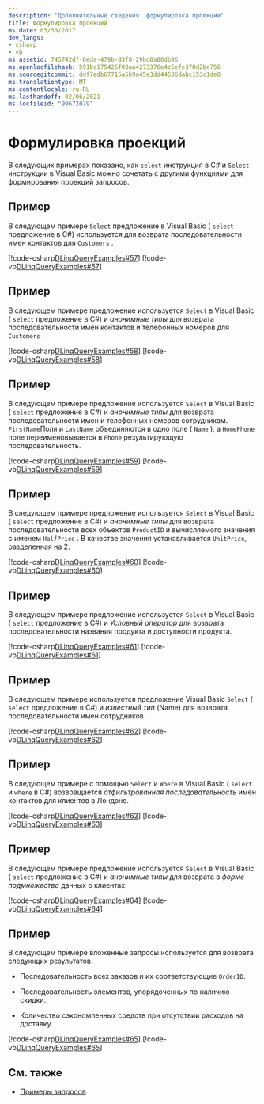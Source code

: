 ```yaml
---
description: 'Дополнительные сведения: формулировка проекций'
title: Формулировка проекций
ms.date: 03/30/2017
dev_langs:
- csharp
- vb
ms.assetid: 745742df-0eda-479b-83f8-29bd8a80db96
ms.openlocfilehash: 591bc175426f08aa4273376e4c5efe370d2be756
ms.sourcegitcommit: ddf7edb67715a5b9a45e3dd44536dabc153c1de0
ms.translationtype: MT
ms.contentlocale: ru-RU
ms.lasthandoff: 02/06/2021
ms.locfileid: "99672079"
---
```

# <a name="formulate-projections"></a>Формулировка проекций

В следующих примерах показано, как `select` инструкция в C# и `Select` инструкции в Visual Basic можно сочетать с другими функциями для формирования проекций запросов.  
  
## <a name="example"></a>Пример  

 В следующем примере `Select` предложение в Visual Basic ( `select` предложение в C#) используется для возврата последовательности имен контактов для `Customers` .  
  
 [!code-csharp[DLinqQueryExamples#57](../../../../../../samples/snippets/csharp/VS_Snippets_Data/DLinqQueryExamples/cs/Program.cs#57)]
 [!code-vb[DLinqQueryExamples#57](../../../../../../samples/snippets/visualbasic/VS_Snippets_Data/DLinqQueryExamples/vb/Module1.vb#57)]  
  
## <a name="example"></a>Пример  

 В следующем примере предложение используется `Select` в Visual Basic ( `select` предложение в C#) и *анонимные типы* для возврата последовательности имен контактов и телефонных номеров для `Customers` .  
  
 [!code-csharp[DLinqQueryExamples#58](../../../../../../samples/snippets/csharp/VS_Snippets_Data/DLinqQueryExamples/cs/Program.cs#58)]
 [!code-vb[DLinqQueryExamples#58](../../../../../../samples/snippets/visualbasic/VS_Snippets_Data/DLinqQueryExamples/vb/Module1.vb#58)]  
  
## <a name="example"></a>Пример  

 В следующем примере предложение используется `Select` в Visual Basic ( `select` предложение в C#) и *анонимные типы* для возврата последовательности имен и телефонных номеров сотрудникам. `FirstName`Поля и `LastName` объединяются в одно поле ( `Name` ), а `HomePhone` поле переименовывается в `Phone` результирующую последовательность.  
  
 [!code-csharp[DLinqQueryExamples#59](../../../../../../samples/snippets/csharp/VS_Snippets_Data/DLinqQueryExamples/cs/Program.cs#59)]
 [!code-vb[DLinqQueryExamples#59](../../../../../../samples/snippets/visualbasic/VS_Snippets_Data/DLinqQueryExamples/vb/Module1.vb#59)]  
  
## <a name="example"></a>Пример  

 В следующем примере предложение используется `Select` в Visual Basic ( `select` предложение в C#) и *анонимные типы* для возврата последовательности всех объектов `ProductID` и вычисляемого значения с именем `HalfPrice` . В качестве значения устанавливается `UnitPrice`, разделенная на 2.  
  
 [!code-csharp[DLinqQueryExamples#60](../../../../../../samples/snippets/csharp/VS_Snippets_Data/DLinqQueryExamples/cs/Program.cs#60)]
 [!code-vb[DLinqQueryExamples#60](../../../../../../samples/snippets/visualbasic/VS_Snippets_Data/DLinqQueryExamples/vb/Module1.vb#60)]  
  
## <a name="example"></a>Пример  

 В следующем примере предложение используется `Select` в Visual Basic ( `select` предложение в C#) и *Условный оператор* для возврата последовательности названия продукта и доступности продукта.  
  
 [!code-csharp[DLinqQueryExamples#61](../../../../../../samples/snippets/csharp/VS_Snippets_Data/DLinqQueryExamples/cs/Program.cs#61)]
 [!code-vb[DLinqQueryExamples#61](../../../../../../samples/snippets/visualbasic/VS_Snippets_Data/DLinqQueryExamples/vb/Module1.vb#61)]  
  
## <a name="example"></a>Пример  

 В следующем примере используется предложение Visual Basic `Select` ( `select` предложение в C#) и *известный тип* (Name) для возврата последовательности имен сотрудников.  
  
 [!code-csharp[DLinqQueryExamples#62](../../../../../../samples/snippets/csharp/VS_Snippets_Data/DLinqQueryExamples/cs/Program.cs#62)]
 [!code-vb[DLinqQueryExamples#62](../../../../../../samples/snippets/visualbasic/VS_Snippets_Data/DLinqQueryExamples/vb/Module1.vb#62)]  
  
## <a name="example"></a>Пример  

 В следующем примере с помощью `Select` и `Where` в Visual Basic ( `select` и `where` в C#) возвращается *отфильтрованная последовательность* имен контактов для клиентов в Лондоне.  
  
 [!code-csharp[DLinqQueryExamples#63](../../../../../../samples/snippets/csharp/VS_Snippets_Data/DLinqQueryExamples/cs/Program.cs#63)]
 [!code-vb[DLinqQueryExamples#63](../../../../../../samples/snippets/visualbasic/VS_Snippets_Data/DLinqQueryExamples/vb/Module1.vb#63)]  
  
## <a name="example"></a>Пример  

 В следующем примере предложение используется `Select` в Visual Basic ( `select` предложение в C#) и *анонимные типы* для возврата в *форме подмножества* данных о клиентах.  
  
 [!code-csharp[DLinqQueryExamples#64](../../../../../../samples/snippets/csharp/VS_Snippets_Data/DLinqQueryExamples/cs/Program.cs#64)]
 [!code-vb[DLinqQueryExamples#64](../../../../../../samples/snippets/visualbasic/VS_Snippets_Data/DLinqQueryExamples/vb/Module1.vb#64)]  
  
## <a name="example"></a>Пример  

 В следующем примере вложенные запросы используется для возврата следующих результатов.  
  
- Последовательность всех заказов и их соответствующие `OrderID`.  
  
- Последовательность элементов, упорядоченных по наличию скидки.  
  
- Количество сэкономленных средств при отсутствии расходов на доставку.  
  
 [!code-csharp[DLinqQueryExamples#65](../../../../../../samples/snippets/csharp/VS_Snippets_Data/DLinqQueryExamples/cs/Program.cs#65)]
 [!code-vb[DLinqQueryExamples#65](../../../../../../samples/snippets/visualbasic/VS_Snippets_Data/DLinqQueryExamples/vb/Module1.vb#65)]  
  
## <a name="see-also"></a>См. также

- [Примеры запросов](query-examples.md)
